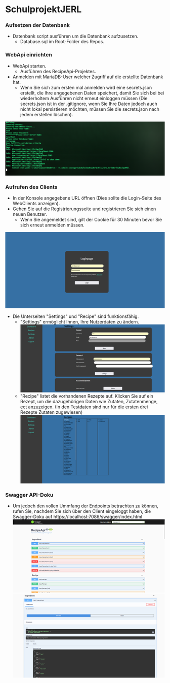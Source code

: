 # SchulprojektJERL

### Aufsetzen der Datenbank
- Datenbank script ausführen um die Datenbank aufzusetzen.
	- Database.sql im Root-Folder des Repos.
### WebApi einrichten
- WebApi starten.
	- Ausführen des RecipeApi-Projektes.
- Anmelden mit MariaDB-User welcher Zugriff auf die erstellte Datenbank hat.
	- Wenn Sie sich zum ersten mal anmelden wird eine secrets.json erstellt, die Ihre angegebenen Daten speichert, damit Sie sich bei bei wiederholtem Ausführen nicht erneut einloggen müssen (Die secrets.json ist in der .gitignore, wenn Sie Ihre Daten jedoch auch nicht lokal persistieren möchten, müssen Sie die secrets.json nach jedem erstellen löschen).
	
![image](.\DokuRessources\DBLogin.png)

### Aufrufen des Clients
- In der Konsole angegebene URL öffnen (Dies sollte die Login-Seite des WebClients anzeigen).
- Gehen Sie auf die Registrierungsseite und registrieren Sie sich einen neuen Benutzer.
	- Wenn Sie angemeldet sind, gilt der Cookie für 30 Minuten bevor Sie sich erneut anmelden müssen.

![image](.\DokuRessources\ClientLogin.png)

- Die Unterseiten "Settings" und "Recipe" sind funktionsfähig.
	- "Settings" ermöglicht Ihnen, Ihre Nutzerdaten zu ändern.
![image](.\DokuRessources\Settings.png)
	- "Recipe" listet die vorhandenen Rezepte auf. Klicken Sie auf ein Rezept, um die dazugehörigen Daten wie Zutaten, Zutatenmenge, ect anzuzeigen. (In den Testdaten sind nur für die ersten drei Rezepte Zutaten zugewiesen)
![image](.\DokuRessources\Recipe.png)
### Swagger API-Doku
- Um jedoch den vollen Ummfang der Endpoints betrachten zu können, rufen Sie, nachdem Sie sich über den Client eingeloggt haben, die Swagger-Doku auf https://localhost:7086/swagger/index.html
![image](.\DokuRessources\Swagger.png)
![image](.\DokuRessources\SwaggerGet.png)

